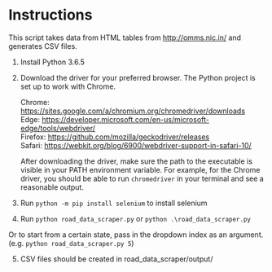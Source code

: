# Instructions

This script takes data from HTML tables from http://omms.nic.in/ and generates CSV files.

1. Install Python 3.6.5

2. Download the driver for your preferred browser. The Python project is set up to work with Chrome.

   Chrome:	https://sites.google.com/a/chromium.org/chromedriver/downloads <br>
   Edge:	https://developer.microsoft.com/en-us/microsoft-edge/tools/webdriver/ <br>
   Firefox:	https://github.com/mozilla/geckodriver/releases <br>
   Safari:	https://webkit.org/blog/6900/webdriver-support-in-safari-10/

   After downloading the driver, make sure the path to the executable is visible in your PATH environment variable. For example, for the Chrome driver, you should be able to run `chromedriver` in your terminal and see a reasonable output.

3. Run `python -m pip install selenium` to install selenium

4. Run `python road_data_scraper.py` or `python .\road_data_scraper.py`

Or to start from a certain state, pass in the dropdown index as an argument. (e.g. `python road_data_scraper.py 5`)

5. CSV files should be created in road_data_scraper/output/
